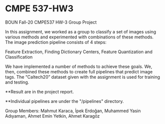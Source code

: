 # CMPE 537-HW3
BOUN Fall-20 CMPE537 HW-3 Group Project

In this assignment, we worked as a group to classify a set of images using various methods and experimented with combinations of these methods. The image prediction pipeline consists of 4 steps:

Feature Extraction, Finding Dictionary Centers, Feature Quantization and Classification

We have implemented a number of methods to achieve these goals. We, then, combined these methods to create full pipelines that predict image tags. The “Caltech20” dataset given with the assignment is used for training and testing.

**Result are in the project report.

**Individual pipelines are under the "/pipelines" directory.

Group Members:
Mahmut Karaca, 
İpek Erdoğan, 
Muhammed Yasin Adıyaman, 
Ahmet Emin Yetkin, 
Ahmet Karagöz
